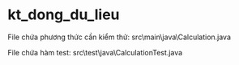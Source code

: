 # kt_dong_du_lieu
File chứa phương thức cần kiểm thử: src\main\java\Calculation.java

File chứa hàm test: src\test\java\CalculationTest.java
